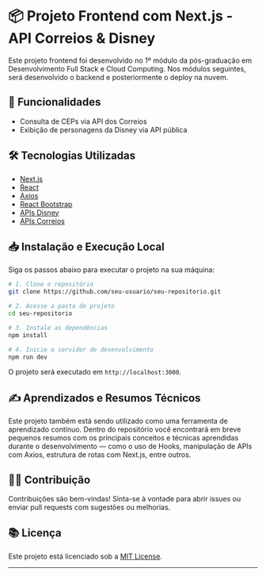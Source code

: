 # 📦 Projeto Frontend com Next.js - API Correios & Disney

Este projeto frontend foi desenvolvido no 1º módulo da pós-graduação em Desenvolvimento Full Stack e Cloud Computing. Nos módulos seguintes, será desenvolvido o backend e posteriormente o deploy na nuvem. 

## 🚀 Funcionalidades

- Consulta de CEPs via API dos Correios
- Exibição de personagens da Disney via API pública

## 🛠️ Tecnologias Utilizadas

- [Next.js](https://nextjs.org/)
- [React](https://react.dev/)
- [Axios](https://axios-http.com/)
- [React Bootstrap](https://react-bootstrap.netlify.app/)
- [APIs Disney](https://disneyapi.dev/)
- [APIs Correios](https://viacep.com.br/)

## 📥 Instalação e Execução Local

Siga os passos abaixo para executar o projeto na sua máquina:

```bash
# 1. Clone o repositório
git clone https://github.com/seu-usuario/seu-repositorio.git

# 2. Acesse a pasta do projeto
cd seu-repositorio

# 3. Instale as dependências
npm install

# 4. Inicie o servidor de desenvolvimento
npm run dev
```

O projeto será executado em `http://localhost:3000`.


## ✍️ Aprendizados e Resumos Técnicos

Este projeto também está sendo utilizado como uma ferramenta de aprendizado contínuo. Dentro do repositório você encontrará em breve pequenos resumos com os principais conceitos e técnicas aprendidas durante o desenvolvimento — como o uso de Hooks, manipulação de APIs com Axios, estrutura de rotas com Next.js, entre outros.

## 👨‍💻 Contribuição

Contribuições são bem-vindas! Sinta-se à vontade para abrir issues ou enviar pull requests com sugestões ou melhorias.

## 📚 Licença

Este projeto está licenciado sob a [MIT License](LICENSE).

---

